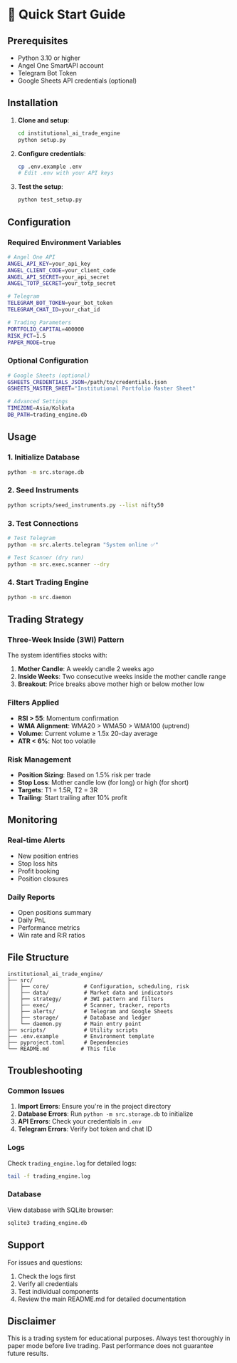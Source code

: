 # 🚀 Quick Start Guide

## Prerequisites

- Python 3.10 or higher
- Angel One SmartAPI account
- Telegram Bot Token
- Google Sheets API credentials (optional)

## Installation

1. **Clone and setup**:
   ```bash
   cd institutional_ai_trade_engine
   python setup.py
   ```

2. **Configure credentials**:
   ```bash
   cp .env.example .env
   # Edit .env with your API keys
   ```

3. **Test the setup**:
   ```bash
   python test_setup.py
   ```

## Configuration

### Required Environment Variables

```bash
# Angel One API
ANGEL_API_KEY=your_api_key
ANGEL_CLIENT_CODE=your_client_code
ANGEL_API_SECRET=your_api_secret
ANGEL_TOTP_SECRET=your_totp_secret

# Telegram
TELEGRAM_BOT_TOKEN=your_bot_token
TELEGRAM_CHAT_ID=your_chat_id

# Trading Parameters
PORTFOLIO_CAPITAL=400000
RISK_PCT=1.5
PAPER_MODE=true
```

### Optional Configuration

```bash
# Google Sheets (optional)
GSHEETS_CREDENTIALS_JSON=/path/to/credentials.json
GSHEETS_MASTER_SHEET="Institutional Portfolio Master Sheet"

# Advanced Settings
TIMEZONE=Asia/Kolkata
DB_PATH=trading_engine.db
```

## Usage

### 1. Initialize Database
```bash
python -m src.storage.db
```

### 2. Seed Instruments
```bash
python scripts/seed_instruments.py --list nifty50
```

### 3. Test Connections
```bash
# Test Telegram
python -m src.alerts.telegram "System online ✅"

# Test Scanner (dry run)
python -m src.exec.scanner --dry
```

### 4. Start Trading Engine
```bash
python -m src.daemon
```

## Trading Strategy

### Three-Week Inside (3WI) Pattern

The system identifies stocks with:
1. **Mother Candle**: A weekly candle 2 weeks ago
2. **Inside Weeks**: Two consecutive weeks inside the mother candle range
3. **Breakout**: Price breaks above mother high or below mother low

### Filters Applied

- **RSI > 55**: Momentum confirmation
- **WMA Alignment**: WMA20 > WMA50 > WMA100 (uptrend)
- **Volume**: Current volume ≥ 1.5x 20-day average
- **ATR < 6%**: Not too volatile

### Risk Management

- **Position Sizing**: Based on 1.5% risk per trade
- **Stop Loss**: Mother candle low (for long) or high (for short)
- **Targets**: T1 = 1.5R, T2 = 3R
- **Trailing**: Start trailing after 10% profit

## Monitoring

### Real-time Alerts
- New position entries
- Stop loss hits
- Profit booking
- Position closures

### Daily Reports
- Open positions summary
- Daily PnL
- Performance metrics
- Win rate and R:R ratios

## File Structure

```
institutional_ai_trade_engine/
├── src/
│   ├── core/           # Configuration, scheduling, risk
│   ├── data/           # Market data and indicators
│   ├── strategy/       # 3WI pattern and filters
│   ├── exec/           # Scanner, tracker, reports
│   ├── alerts/         # Telegram and Google Sheets
│   ├── storage/        # Database and ledger
│   └── daemon.py       # Main entry point
├── scripts/            # Utility scripts
├── .env.example        # Environment template
├── pyproject.toml      # Dependencies
└── README.md          # This file
```

## Troubleshooting

### Common Issues

1. **Import Errors**: Ensure you're in the project directory
2. **Database Errors**: Run `python -m src.storage.db` to initialize
3. **API Errors**: Check your credentials in `.env`
4. **Telegram Errors**: Verify bot token and chat ID

### Logs

Check `trading_engine.log` for detailed logs:
```bash
tail -f trading_engine.log
```

### Database

View database with SQLite browser:
```bash
sqlite3 trading_engine.db
```

## Support

For issues and questions:
1. Check the logs first
2. Verify all credentials
3. Test individual components
4. Review the main README.md for detailed documentation

## Disclaimer

This is a trading system for educational purposes. Always test thoroughly in paper mode before live trading. Past performance does not guarantee future results.